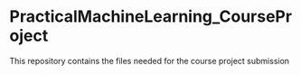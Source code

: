 # PracticalMachineLearning_CourseProject
This repository contains the files needed for the course project submission

